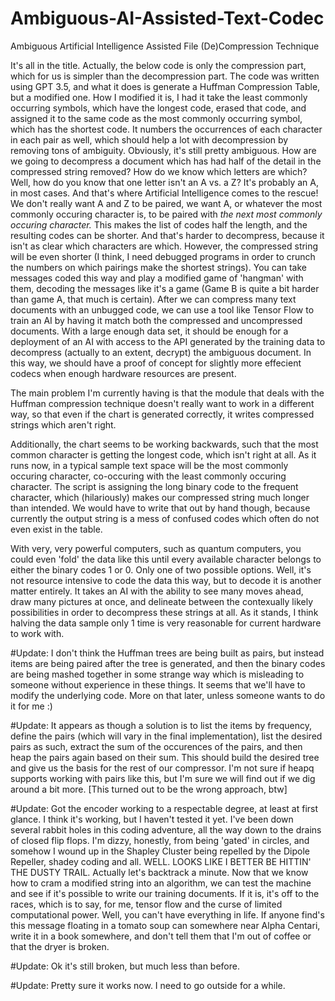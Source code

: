 # Ambiguous-AI-Assisted-Text-Codec
Ambiguous Artificial Intelligence Assisted File (De)Compression Technique


It's all in the title. Actually, the below code is only the compression part, which for us is simpler than the decompression part. The code was written using GPT 3.5, and what it does is generate a Huffman Compression Table, but a modified one. How I modified it is, I had it take the least commonly occurring symbols, which have the longest code, erased that code, and assigned it to the same code as the most commonly occurring symbol, which has the shortest code. It numbers the occurrences of each character in each pair as well, which should help a lot with decompression by removing tons of ambiguity. Obviously, it's still pretty ambiguous. How are we going to decompress a document which has had half of the detail in the compressed string removed? How do we know which letters are which? Well, how do you know that one letter isn't an A vs. a Z? It's probably an A, in most cases. And that's where Artificial Intelligence comes to the rescue! We don't really want A and Z to be paired, we want A, or whatever the most commonly occuring character is, to be paired with *the next most commonly occuring character.* This makes the list of codes half the length, and the resulting codes can be shorter. And that's harder to decompress, because it isn't as clear which characters are which. However, the compressed string will be even shorter (I think, I need debugged programs in order to crunch the numbers on which pairings make the shortest strings). You can take messages coded this way and play a modified game of 'hangman' with them, decoding the messages like it's a game (Game B is quite a bit harder than game A, that much is certain). After we can compress many text documents with an unbugged code, we can use a tool like Tensor Flow to train an AI by having it match both the compressed and uncompressed documents. With a large enough data set, it should be enough for a deployment of an AI with access to the API generated by the training data to decompress (actually to an extent, decrypt) the ambiguous document. In this way, we should have a proof of concept for slightly more effecient codecs when enough hardware resources are present. 

The main problem I'm currently having is that the module that deals with the Huffman compression technique doesn't really want to work in a different way, so that even if the chart is generated correctly, it writes compressed strings which aren't right. 

Additionally, the chart seems to be working backwards, such that the most common character is getting the longest code, which isn't right at all. As it runs now, in a typical sample text space will be the most commonly occuring character, co-occuring with the least commonly occuring character. The script is assigning the long binary code to the frequent character, which (hilariously) makes our compressed string much longer than intended. We would have to write that out by hand though, because currently the output string is a mess of confused codes which often do not even exist in the table.

With very, very powerful computers, such as quantum computers, you could even 'fold' the data like this until every available character belongs to either the binary codes 1 or 0. Only one of two possible options. Well, it's not resource intensive to code the data this way, but to decode it is another matter entirely. It takes an AI with the ability to see many moves ahead, draw many pictures at once, and delineate between the contexually likely possibilities in order to decompress these strings at all. As it stands, I think halving the data sample only 1 time is very reasonable for current hardware to work with. 

#Update: I don't think the Huffman trees are being built as pairs, but instead items are being paired after the tree is generated, and then the binary codes are being mashed together in some strange way which is misleading to someone without experience in these things. It seems that we'll have to modify the underlying code. More on that later, unless someone wants to do it for me :)

#Update: It appears as though a solution is to list the items by frequency, define the pairs (which will vary in the final implementation), list the desired pairs as such, extract the sum of the occurences of the pairs, and then heap the pairs again based on their sum. This should build the desired tree and give us the basis for the rest of our compressor. I'm not sure if heapq supports working with pairs like this, but I'm sure we will find out if we dig around a bit more. [This turned out to be the wrong approach, btw]



#Update: Got the encoder working to a respectable degree, at least at first glance. I think it's working, but I haven't tested it yet. I've been down several rabbit holes in this coding adventure, all the way down to the drains of closed flip flops. I'm dizzy, honestly, from being 'gated' in circles, and somehow I wound up in the Shapley Cluster being repelled by the Dipole Repeller, shadey coding and all. WELL. LOOKS LIKE I BETTER BE HITTIN' THE DUSTY TRAIL. Actually let's backtrack a minute. Now that we know how to cram a modified string into an algorithm, we can test the machine and see if it's possible to write our training documents. If it is, it's off to the races, which is to say, for me, tensor flow and the curse of limited computational power. Well, you can't have everything in life. If anyone find's this message floating in a tomato soup can somewhere near Alpha Centari, write it in a book somewhere, and don't tell them that I'm out of coffee or that the dryer is broken.

#Update: Ok it's still broken, but much less than before.

#Update: Pretty sure it works now. I need to go outside for a while.
